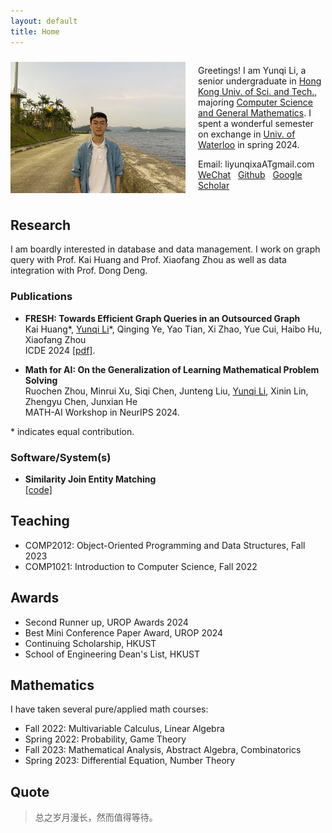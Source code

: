 ```yaml
---
layout: default
title: Home
---
```


<div style="display: flex; align-items: center;">
    <img src="./images/me.jpg" alt="Description of Image" style="width: 280px; height: auto; margin-right: 20px;">
    <div>
    	<p>Greetings! I am Yunqi Li, a senior undergraduate in <a href="https://hkust.edu.hk/">Hong Kong Univ. of Sci. and Tech.</a>, majoring <a href="https://cse.hkust.edu.hk/bsc/">Computer Science and General Mathematics</a>. I spent a wonderful semester on exchange in <a href="https://uwaterloo.ca/">Univ. of Waterloo</a> in spring 2024.</p>
      <p>Email: liyunqixaATgmail.com &nbsp; <a href="./images/wechat.jpg">WeChat</a> &nbsp; <a href="https://github.com/EricLYunqi">Github</a> &nbsp; <a href="https://scholar.google.com/citations?user=S9cOeVAAAAAJ&hl=zh-CN">Google Scholar</a></p>
    </div>
</div>


## Research
I am boardly interested in database and data management. I work on graph query with Prof. Kai Huang and Prof. Xiaofang Zhou as well as data integration with Prof. Dong Deng. 

### Publications
- **FRESH: Towards Efficient Graph Queries in an Outsourced Graph** <br />Kai Huang\*, <u>Yunqi Li</u>\*, Qinging Ye, Yao Tian, Xi Zhao, Yue Cui, Haibo Hu, Xiaofang Zhou <br />ICDE 2024 [[pdf]](papers/FRESH_Towards_Efficient_Graph_Queries_in_an_Outsourced_Graph.pdf). 

- **Math for AI: On the Generalization of Learning Mathematical Problem Solving**  <br />Ruochen Zhou, Minrui Xu, Siqi Chen, Junteng Liu, <u>Yunqi Li</u>, Xinin Lin, Zhengyu Chen, Junxian He <br />MATH-AI Workshop in NeurIPS 2024.
  

\* indicates equal contribution.

### Software/System(s)
- **Similarity Join Entity Matching** <br />[[code]](https://github.com/rutgers-db/EntityBlockingBySimilarityJoins)

## Teaching
- COMP2012: Object-Oriented Programming and Data Structures, Fall 2023
- COMP1021: Introduction to Computer Science, Fall 2022

## Awards
- Second Runner up, UROP Awards 2024
- Best Mini Conference Paper Award, UROP 2024
- Continuing Scholarship, HKUST
- School of Engineering Dean's List, HKUST

## Mathematics
I have taken several pure/applied math courses:
- Fall 2022: Multivariable Calculus, Linear Algebra
- Spring 2022: Probability, Game Theory
- Fall 2023: Mathematical Analysis, Abstract Algebra, Combinatorics
- Spring 2023: Differential Equation, Number Theory


## Quote

> 总之岁月漫长，然而值得等待。